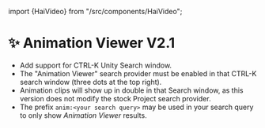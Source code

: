 ﻿---
date: 2024-08-15T03:00
---
import {HaiVideo} from "/src/components/HaiVideo";

# ✨ Animation Viewer V2.1

- Add support for CTRL-K Unity Search window.
- The "Animation Viewer" search provider must be enabled in that CTRL-K search window (three dots at the top right).
- Animation clips will show up in double in that Search window, as this version does not modify the stock Project search provider.
- The prefix `anim:<your search query>` may be used in your search query to only show *Animation Viewer* results.

<HaiVideo src="./img/2024-08-15-p0-rvnD2iDbIn.mp4"></HaiVideo>
